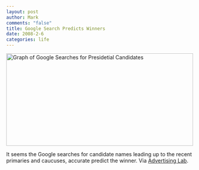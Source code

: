 ```yaml
--- 
layout: post
author: Mark
comments: "false"
title: Google Search Predicts Winners
date: 2008-2-6
categories: life
---
```

<img src="http://zanshin.net/images/google_trends_politics.jpg" alt="Graph of Google Searches for Presidetial Candidates" align="absmiddle" height="247" width="500" />

It seems the Google searches for candidate names leading up to the recent primaries and caucuses, accurate predict the winner.  Via <a href="http://adverlab.blogspot.com/2008/02/google-trends-predict-super-tuesday.html" title="Google Trends Predict Winners">Advertising Lab</a>.
